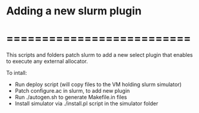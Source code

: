 # Adding a new slurm plugin
# ==========================

This scripts and folders patch slurm to add a new select plugin that
enables to execute any external allocator.

To intall:
* Run deploy script (will copy files to the VM holding slurm simulator)
* Patch configure.ac in slurm, to add new plugin
* Run ./autogen.sh to generate Makefile.in files
* Install simulator via ./install.pl script in the simulator folder

